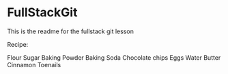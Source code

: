 # FullStackGit

This is the readme for the fullstack git lesson

Recipe:

Flour
Sugar
Baking Powder
Baking Soda
Chocolate chips
Eggs
Water
Butter
Cinnamon
Toenails
